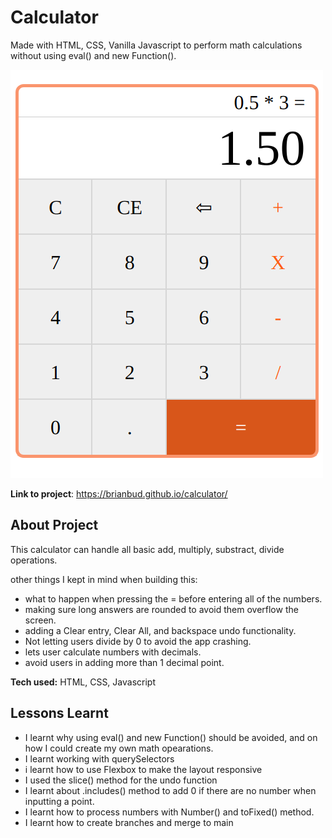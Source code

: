 # Calculator

Made with HTML, CSS, Vanilla Javascript to perform math calculations without using eval() and new Function().

![calculator app](./screenshot.png)

**Link to project**: https://brianbud.github.io/calculator/

## About Project

This calculator can handle all basic add, multiply, substract, divide operations.

other things I kept in mind when building this:

- what to happen when pressing the = before entering all of the numbers.
- making sure long answers are rounded to avoid them overflow the screen.
- adding a Clear entry, Clear All, and backspace undo functionality.
- Not letting users divide by 0 to avoid the app crashing.
- lets user calculate numbers with decimals.
- avoid users in adding more than 1 decimal point.

**Tech used:** HTML, CSS, Javascript

## Lessons Learnt

- I learnt why using eval() and new Function() should be avoided, and on how I could create my own math opearations.
- I learnt working with querySelectors
- i learnt how to use Flexbox to make the layout responsive
- I used the slice() method for the undo function
- I learnt about .includes() method to add 0 if there are no number when inputting a point.
- I learnt how to process numbers with Number() and toFixed() method.
- I learnt how to create branches and merge to main
